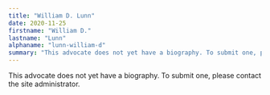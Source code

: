 ```yaml
---
title: "William D. Lunn"
date: 2020-11-25
firstname: "William D."
lastname: "Lunn"
alphaname: "lunn-william-d"
summary: "This advocate does not yet have a biography. To submit one, please contact the site administrator."
---
```

This advocate does not yet have a biography. To submit one, please contact the site administrator.

